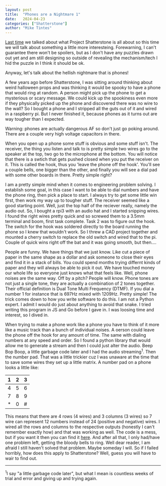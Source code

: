 ```yaml
---
layout: post
title:  "Phones are a Nightmare 1" 
date:   2024-04-23
categories: ["Shatterstone"]
author: "Mike Tintes"
---
```


[Last time](https://anmtblog.com/shatterstone/2024/04/07/Shatterstone1.html) we talked about what Project Shatterstone is all about so this time we will talk about something a little more interesteing. Forewarning, I can't guarantee there won't be spoilers, but as I don't have any puzzles drawn out yet and am still designing so outside of revealing the mechanism/tech I hid the puzzle in I think it should be ok. 

Anyway, let's talk about the hellish nightmare that is phones!

A few years ago before Shatterstone, I was sitting around thinking about weird halloween props and was thinking it would be spooky to have a phone that would ring at random. A person might pick up the phone to get a mysterious or scary message. We could kick up the spookiness even more if they physically picked up the phone and discovered there was no wire to the wall? So I bought a phone and I stripped all the guts out of it and wired in a raspberry pi. But I never finished it, because phones as it turns out are way tougher than I expected.

Warning: phones are actually dangerous AF so don't just go poking around. There are a couple very high voltage capacitors in there.

When you open up a phone some stuff is obvious and some stuff isn't. The receiver, the thing you listen and talk to is pretty simple two wires go to the speaker at the top, two go to the microphone at the bottom. You will notice that there is a swtich that gets pushed closed when you put the receiver on it. This is called the hook, thus you 'leave the phone off the hook'. You'll see a couple bells, one bigger than the other, and finally you will see a dial pad with some other boards in there. Pretty simple right?

I am a pretty simple mind when it comes to engineering problem solving. I establish some goal, in this case I want to be able to dial numbers and have the phone ring, then pick a place to start. I always try to get some little win first, then work my way up to tougher stuff. The receiver seemed like a good starting point. Well, just the top half of the reciever really, namely the audio out. So, I bought a rpi3 with an audio hat and I started snipping wires. I found the right wires pretty quick and so screwed them to a 3.5mm terminal and boom, first task complete. Task 2 was to figure out the hook. The switch for the hook was soldered directly to the board running the phone so I knew that wouldn't work. So I threw a CAD project together and mounted a cherry switch to replace the old switch and wired that to the pi. Couple of quick wins right off the bat and it was going smooth, but then....

People are funny. We have things that we just know. Like cut a piece of paper in the same shape as a dollar and ask someone to close their eyes and find it in a stack of bills. You could spend months trying differnt kinds of paper and they will always be able to pick it out. We have touched money our whole life so everyone just knows what that feels like. Well, phone noises are the same way. Off by a pitch? People will know. Phone tones are not just a single tone, they are actually a combination of 2 tones together. Their official definition is Dual Tone Multi Frequency (DTMF). If you dial a number 1 for instance that is 697Hz mixed with 1209Hz. Pretty simple! The trick comes down to how you write software to do this. I am not a Python expert. I admit I would do just about anything to avoid that snake. I tried writing this program in JS and Go before I gave in. I was loosing time and interest, so I dived in.

When trying to make a phone work like a phone you have to think of it more like a music track than a bunch of individual noises. A oerson could leave the phone off the hook for any amount of time. The same with dialing numbers at any speed and order. So I found a python library that would allow me to generate a stream and then I could just alter the audio. Beep Bop Boop, a little garbage code later and I had the audio streaming<sup>1</sup>. Then the number pad. That was a little trickier cuz I was unaware at the time that to save some wires they set up a little matrix. A number pad on a phone looks a little like:

|1|2|3|
|-|-|-|
|4|5|6|
|7|8|9|
|*|0|#|

This means that there are 4 rows (4 wires) and 3 columns (3 wires) so 7 wire can represent 12 numbers instead of 24 (positive and negative) wires. I wired all the rows and columns to the respective outputs (honestly I can't remember exactly how) and that was working as well. The code is a mess, but if you want it then you can find it [here](https://github.com/mtintes/phone/blob/master/phone_run.py). And after all that, I only had/have one problem left, getting the bloody bells to ring. Well dear reader, I am afraid I still haven't solved that problem. Maybe someday I will. So if I failed horribly, how does this apply to Shatterstone? Well, guess you will have to wair to find out. 

---

<sup>1</sup>I say "a little garbage code later", but what I mean is countless weeks of trial and error and giving up and trying again.
